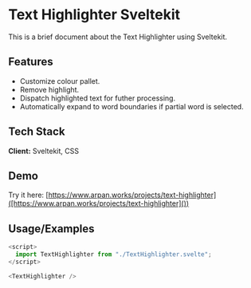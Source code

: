 # Text Highlighter Sveltekit

This is a brief document about the Text Highlighter using Sveltekit.

## Features

- Customize colour pallet.
- Remove highlight.
- Dispatch highlighted text for futher processing.
- Automatically expand to word boundaries if partial word is selected.

## Tech Stack

**Client:** Sveltekit, CSS

## Demo

Try it here: [https://www.arpan.works/projects/text-highlighter]([https://www.arpan.works/projects/text-highlighter]())

## Usage/Examples

```javascript
<script>
  import TextHighlighter from "./TextHighlighter.svelte";
</script>

<TextHighlighter />
```
